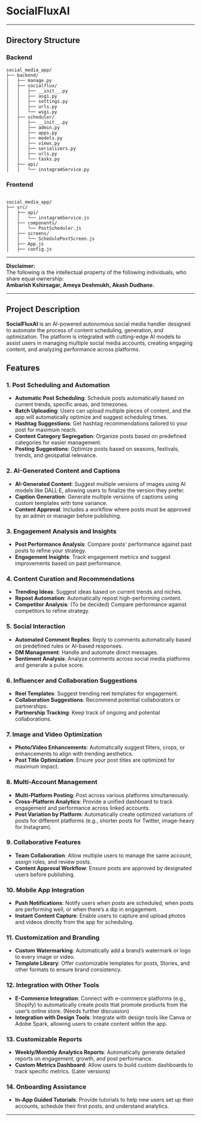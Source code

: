 # SocialFluxAI
---

## Directory Structure

### Backend
```plaintext
social_media_app/
├── backend/
│   ├── manage.py
│   ├── socialflux/
│   │   ├── __init__.py
│   │   ├── asgi.py
│   │   ├── settings.py
│   │   ├── urls.py
│   │   └── wsgi.py
│   ├── scheduler/
│   │   ├── __init__.py
│   │   ├── admin.py
│   │   ├── apps.py
│   │   ├── models.py
│   │   ├── views.py
│   │   ├── serializers.py
│   │   ├── urls.py
│   │   └── tasks.py
│   ├── api/
│   │   └── instagramService.py
```
### Frontend

```plaintext

social_media_app/
├── src/
│   ├── api/
│   │   └── instagramService.js
│   ├── components/
│   │   └── PostScheduler.js
│   ├── screens/
│   │   └── SchedulePostScreen.js
│   ├── App.js
│   ├── config.js
```

----

**Disclaimer:**  
The following is the intellectual property of the following individuals, who share equal ownership:  
**Ambarish Kshirsagar, Ameya Deshmukh, Akash Dudhane.**

---

## Project Description

**SocialFluxAI** is an AI-powered autonomous social media handler designed to automate the process of content scheduling, generation, and optimization. The platform is integrated with cutting-edge AI models to assist users in managing multiple social media accounts, creating engaging content, and analyzing performance across platforms.

## Features

### 1. Post Scheduling and Automation
- **Automatic Post Scheduling**: Schedule posts automatically based on current trends, specific areas, and timezones.
- **Batch Uploading**: Users can upload multiple pieces of content, and the app will automatically optimize and suggest scheduling times.
- **Hashtag Suggestions**: Get hashtag recommendations tailored to your post for maximum reach.
- **Content Category Segregation**: Organize posts based on predefined categories for easier management.
- **Posting Suggestions**: Optimize posts based on seasons, festivals, trends, and geospatial relevance.

### 2. AI-Generated Content and Captions
- **AI-Generated Content**: Suggest multiple versions of images using AI models like DALL·E, allowing users to finalize the version they prefer.
- **Caption Generation**: Generate multiple versions of captions using custom templates with tone variance.
- **Content Approval**: Includes a workflow where posts must be approved by an admin or manager before publishing.

### 3. Engagement Analysis and Insights
- **Post Performance Analysis**: Compare posts' performance against past posts to refine your strategy.
- **Engagement Insights**: Track engagement metrics and suggest improvements based on past performance.
  
### 4. Content Curation and Recommendations
- **Trending Ideas**: Suggest ideas based on current trends and niches.
- **Repost Automation**: Automatically repost high-performing content.
- **Competitor Analysis**: (To be decided) Compare performance against competitors to refine strategy.

### 5. Social Interaction
- **Automated Comment Replies**: Reply to comments automatically based on predefined rules or AI-based responses.
- **DM Management**: Handle and automate direct messages.
- **Sentiment Analysis**: Analyze comments across social media platforms and generate a pulse score.

### 6. Influencer and Collaboration Suggestions
- **Reel Templates**: Suggest trending reel templates for engagement.
- **Collaboration Suggestions**: Recommend potential collaborators or partnerships.
- **Partnership Tracking**: Keep track of ongoing and potential collaborations.

### 7. Image and Video Optimization
- **Photo/Video Enhancements**: Automatically suggest filters, crops, or enhancements to align with trending aesthetics.
- **Post Title Optimization**: Ensure your post titles are optimized for maximum impact.

### 8. Multi-Account Management
- **Multi-Platform Posting**: Post across various platforms simultaneously.
- **Cross-Platform Analytics**: Provide a unified dashboard to track engagement and performance across linked accounts.
- **Post Variation by Platform**: Automatically create optimized variations of posts for different platforms (e.g., shorter posts for Twitter, image-heavy for Instagram).

### 9. Collaborative Features
- **Team Collaboration**: Allow multiple users to manage the same account, assign roles, and review posts.
- **Content Approval Workflow**: Ensure posts are approved by designated users before publishing.

### 10. Mobile App Integration
- **Push Notifications**: Notify users when posts are scheduled, when posts are performing well, or when there’s a dip in engagement.
- **Instant Content Capture**: Enable users to capture and upload photos and videos directly from the app for scheduling.

### 11. Customization and Branding
- **Custom Watermarking**: Automatically add a brand’s watermark or logo to every image or video.
- **Template Library**: Offer customizable templates for posts, Stories, and other formats to ensure brand consistency.

### 12. Integration with Other Tools
- **E-Commerce Integration**: Connect with e-commerce platforms (e.g., Shopify) to automatically create posts that promote products from the user’s online store. (Needs further discussion)
- **Integration with Design Tools**: Integrate with design tools like Canva or Adobe Spark, allowing users to create content within the app.

### 13. Customizable Reports
- **Weekly/Monthly Analytics Reports**: Automatically generate detailed reports on engagement, growth, and post performance.
- **Custom Metrics Dashboard**: Allow users to build custom dashboards to track specific metrics. (Later versions)

### 14. Onboarding Assistance
- **In-App Guided Tutorials**: Provide tutorials to help new users set up their accounts, schedule their first posts, and understand analytics.

---


